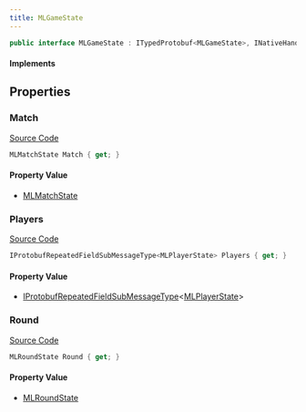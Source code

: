 ```yaml
---
title: MLGameState
---
```


```csharp
public interface MLGameState : ITypedProtobuf<MLGameState>, INativeHandle
```

#### Implements

## Properties

### Match

[Source Code](https://github.com/swiftly-solution/swiftlys2/blob/beta/managed/src/SwiftlyS2.Generated/Protobufs/Interfaces/MLGameState.cs#L13)

```csharp
MLMatchState Match { get; }
```

#### Property Value

- [MLMatchState](/docs/api/shared/protobufdefinitions/mlmatchstate)

### Players

[Source Code](https://github.com/swiftly-solution/swiftlys2/blob/beta/managed/src/SwiftlyS2.Generated/Protobufs/Interfaces/MLGameState.cs#L19)

```csharp
IProtobufRepeatedFieldSubMessageType<MLPlayerState> Players { get; }
```

#### Property Value

- [IProtobufRepeatedFieldSubMessageType](/docs/api/shared/netmessages/iprotobufrepeatedfieldsubmessagetype-1)<[MLPlayerState](/docs/api/shared/protobufdefinitions/mlplayerstate)>

### Round

[Source Code](https://github.com/swiftly-solution/swiftlys2/blob/beta/managed/src/SwiftlyS2.Generated/Protobufs/Interfaces/MLGameState.cs#L16)

```csharp
MLRoundState Round { get; }
```

#### Property Value

- [MLRoundState](/docs/api/shared/protobufdefinitions/mlroundstate)

